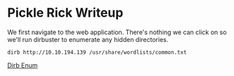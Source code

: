 
# Pickle Rick Writeup

We first navigate to the web application. There's nothing we can click on so we'll run dirbuster to enumerate any hidden directories.

`dirb http://10.10.194.139 /usr/share/wordlists/common.txt`

[Dirb Enum](https://imgur.com/a/wr2naqU)

